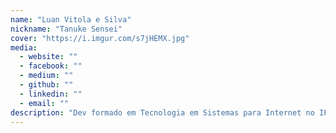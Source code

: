 ```yaml
---
name: "Luan Vitola e Silva"
nickname: "Tanuke Sensei"
cover: "https://i.imgur.com/s7jHEMX.jpg"
media:
  - website: ""
  - facebook: ""
  - medium: ""
  - github: ""
  - linkedin: ""
  - email: ""
description: "Dev formado em Tecnologia em Sistemas para Internet no IFsul, otaku, gamer, suporte e principal personagem na saga Vitola Wars. 28 anos e atuando como desenvolvedor back-end no Blklight. All New Tanuke Sensei"
---
```

